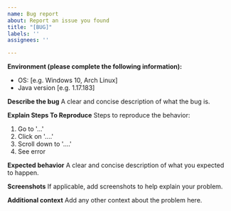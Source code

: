```yaml
---
name: Bug report
about: Report an issue you found
title: "[BUG]"
labels: ''
assignees: ''

---
```


**Environment (please complete the following information):**
 - OS: [e.g. Windows 10, Arch Linux]
 - Java version [e.g. 1.17.183]

**Describe the bug**
A clear and concise description of what the bug is.

**Explain Steps To Reproduce**
Steps to reproduce the behavior:
1. Go to '...'
2. Click on '....'
3. Scroll down to '....'
4. See error

**Expected behavior**
A clear and concise description of what you expected to happen.

**Screenshots**
If applicable, add screenshots to help explain your problem.

**Additional context**
Add any other context about the problem here.

